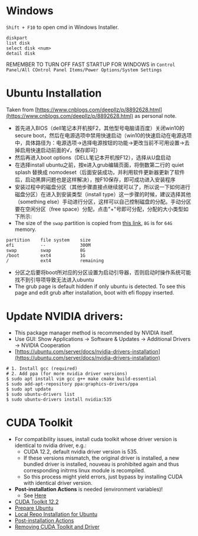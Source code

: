 # Windows

`Shift + F10` to open cmd in Windows Installer. 
```
diskpart
list disk
select disk <num>
detail disk
```

REMEMBER TO TURN OFF FAST STARTUP FOR WINDOWS in `Control Panel/All COntrol Panel Items/Power Options/System Settings`



# Ubuntu Installation

Taken from [https://www.cnblogs.com/deepllz/p/8892628.html](https://www.cnblogs.com/deepllz/p/8892628.html) as personal note. 

- 首先进入BIOS（dell笔记本开机按F2，其他型号电脑请百度）关闭win10的secure boot，然后在电源选项中禁用快速启动（win10的快速启动在电源选项中，具体路径为：电源选项→选择电源按钮的功能→更改当前不可用设置→去掉启用快速启动前面的√，保存即可）
- 然后再进入boot options（DELL笔记本开机按F12），选择从U盘启动
- 在选择install ubuntu之前，按e进入grub编辑页面，将倒数第二行的 quiet splash 替换成 nomodeset（后面安装成功，并利用软件更新器更新了软件后，启动黑屏问题也是这样解决），按F10保存，即可成功进入安装程序
- 安装过程中的磁盘分区（其他步骤直接点继续就可以了，所以说一下如何进行磁盘分区）在进入到安装类型（install type）这一步骤的时候，建议选择其他（something else）手动进行分区，这样可以自己控制磁盘的分配。手动分区要在空闲分区（free space）分配，点击"+"号即可分配，分配的大小类型如下所示:　 
- The size of the `swap` partition is copied from [this link](https://help.ubuntu.com/community/SwapFaq), `8G` is for `64G` memory. 
        
```
partition    file system    size
efi          --             300M
swap         swap           8G
/boot        ext4           1G
/            ext4           remaining
```
- 分区之后要将boot所对应的分区设置为启动引导器，否则启动时操作系统可能找不到引导项导致无法进入ubuntu
- The grub page is default hidden if only ubuntu is detected. To see this page and edit grub after installation, boot with efi floppy inserted. 

# Update NVIDIA drivers: 
 
- This package manager method is recommended by NVIDIA itself. 
- Use GUI: Show Applications -> Software & Updates -> Additional Drivers -> NVIDIA Cooperation
- [https://ubuntu.com/server/docs/nvidia-drivers-installation](https://ubuntu.com/server/docs/nvidia-drivers-installation)        
```
# 1. Install gcc (required)
# 2. Add ppa (for more nvidia driver versions)
$ sudo apt install vim gcc g++ make cmake build-essential
$ sudo add-apt-repository ppa:graphics-drivers/ppa
$ sudo apt update
$ sudo ubuntu-drivers list
$ sudo ubuntu-drivers install nvidia:535
```

# CUDA Toolkit 

- For compatibility issues, install cuda toolkit whose driver version is identical to nvidia driver, e.g.:
  - CUDA 12.2, default nvidia driver version is 535. 
  - If these versions mismatch, the original driver is installed, a new bundled driver is installed, nouveau is prohibited again and thus corresponding initrms linux module is recompiled.
  - So this process might yield errors, just bypass by installing CUDA with identical driver version.
- **Post-installation Actions** is needed (environment variables)!
  - See [Here](./[03-environment-configuration.md](https://github.com/AXIHIXA/Memo/blob/master/notes/system/03-environment-configuration.md#current-etcprofiledmy-env-varssh))
- [CUDA Toolkit 12.2](https://developer.nvidia.com/cuda-12-2-0-download-archive?target_os=Linux&target_arch=x86_64&Distribution=Ubuntu&target_version=20.04&target_type=deb_local)
- [Prepare Ubuntu](https://docs.nvidia.com/cuda/cuda-installation-guide-linux/index.html#prepare-ubuntu)
- [Local Repo Installation for Ubuntu](https://developer.nvidia.com/cuda-downloads?target_os=Linux&target_arch=x86_64&Distribution=Ubuntu&target_version=20.04&target_type=deb_local)
- [Post-installation Actions](https://docs.nvidia.com/cuda/cuda-installation-guide-linux/index.html#post-installation-actions)
- [Removing CUDA Toolkit and Driver](https://docs.nvidia.com/cuda/cuda-installation-guide-linux/index.html#removing-cuda-toolkit-and-driver)
